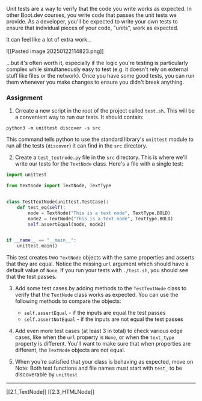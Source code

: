 Unit tests are a way to verify that the code you write works as expected. 
In other Boot.dev courses, you write code that passes the unit tests we provide. 
As a developer, you'll be expected to write your own tests to ensure that individual pieces of your code, 
"units", work as expected.

It can feel like a lot of extra work...

![[Pasted image 20250122114823.png]]

...but it's often worth it, especially if the logic you're testing is particularly complex while simultaneously easy to test (e.g. it doesn't rely on external stuff like files or the network). 
Once you have some good tests, you can run them whenever you make changes to ensure you didn't break anything.

### Assignment
1. Crreate a new script in the root of the project called `test.sh`.
This will be a convenient way to run our tests. It should contain:
``` 
python3 -m unittest discover -s src
```
This command tells python to use the standard library's `unittest` module to run all the tests (`discover`) it can find in the `src` directory. 

2. Create a `test_textnode.py` file in the `src` directory. This is where we'll write our tests for the `TextNode` class. Here's a file with a single test:
``` python
import unittest

from textnode import TextNode, TextType


class TestTextNode(unittest.TestCase):
    def test_eq(self):
        node = TextNode("This is a text node", TextType.BOLD)
        node2 = TextNode("This is a text node", TextType.BOLD)
        self.assertEqual(node, node2)


if __name__ == "__main__":
    unittest.main()
```

This test creates two `TextNode` objects with the same properties and asserts that they are equal. Notice the missing `url` argument which should have a default value of `None`. If you run your tests with `./test.sh`, you should see that the test passes.

3. Add some test cases by adding methods to the `TestTextNode` class to verify that the `TextNode` class works as expected. You can use the following methods to compare the objects:
	- `self.assertEqual` - if the inputs are equal the test passes
	- `self.assertNotEqual` - if the inputs are not equal the test passes

4. Add even more test cases (at least 3 in total) to check various edge cases, like when the `url` property is `None`, or when the `text_type` property is different. You'll want to make sure that when properties are different, the `TextNode` objects are not equal.
5. When you're satisfied that your class is behaving as expected, move on
Note: Both test functions and file names must start with `test_` to be discoverable by `unittest`


---
[[2.1_TextNode]]
[[2.3_HTMLNode]]